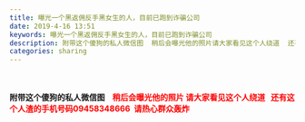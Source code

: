 ```yaml
---
title: 曝光一个黑返佣反手黑女生的人，目前已跑到诈骗公司
date: 2019-4-16 13:51
keywords: 曝光一个黑返佣反手黑女生的人，目前已跑到诈骗公司
description: 附带这个傻狗的私人微信图  稍后会曝光他的照片请大家看见这个人绕道  还有这个人渣的手机号码09458348666  请热心群众轰炸
categories: sharing
---
```

<td class="t_f" id="postmessage_3516080">

<br/>
<br/>
<strong>附带这个傻狗的私人微信图    <font color="#ff0000">稍后会曝光他的照片 请大家看见这个人绕道   还有这个人渣的手机号码</font></strong><font color="#ff0000"><strong>09458348666  请热心群众轰炸</strong></font></td>
